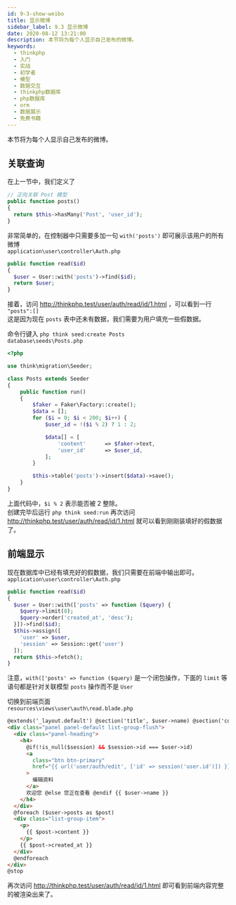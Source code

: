 ```yaml
---
id: 9-3-show-weibo
title: 显示微博
sidebar_label: 9.3 显示微博
date: 2020-08-12 13:21:00
description: 本节将为每个人显示自己发布的微博。
keywords:
  - thinkphp
  - 入门
  - 实战
  - 初学者
  - 模型
  - 数据交互
  - thinkphp数据库
  - php数据库
  - orm
  - 数据展示
  - 免费书籍
---
```


本节将为每个人显示自己发布的微博。

## 关联查询

在上一节中，我们定义了

```php
// 正向关联 Post 模型
public function posts()
{
  return $this->hasMany('Post', 'user_id');
}
```

非常简单的，在控制器中只需要多加一句 `with('posts')` 即可展示该用户的所有微博  
`application\user\controller\Auth.php`

```php
public function read($id)
{
  $user = User::with('posts')->find($id);
  return $user;
}
```

接着，访问 http://thinkphp.test/user/auth/read/id/1.html ，可以看到一行 `"posts":[]`  
这是因为现在 `posts` 表中还未有数据，我们需要为用户填充一些假数据。

命令行键入 `php think seed:create Posts`  
`database\seeds\Posts.php`

```php
<?php

use think\migration\Seeder;

class Posts extends Seeder
{
    public function run()
    {
        $faker = Faker\Factory::create();
        $data = [];
        for ($i = 0; $i < 200; $i++) {
            $user_id = !($i % 2) ? 1 : 2;

            $data[] = [
                'content'      => $faker->text,
                'user_id'      => $user_id,
            ];
        }

        $this->table('posts')->insert($data)->save();
    }
}
```

上面代码中，`$i % 2` 表示能否被 2 整除。  
创建完毕后运行 `php think seed:run` 再次访问 http://thinkphp.test/user/auth/read/id/1.html 就可以看到刚刚装填好的假数据了。

## 前端显示

现在数据库中已经有填充好的假数据，我们只需要在前端中输出即可。  
`application\user\controller\Auth.php`

```php
public function read($id)
{
  $user = User::with(['posts' => function ($query) {
    $query->limit(8);
    $query->order('created_at', 'desc');
  }])->find($id);
  $this->assign([
    'user' => $user,
    'session' => Session::get('user')
  ]);
  return $this->fetch();
}
```

注意，`with(['posts' => function ($query)` 是一个闭包操作，下面的 `limit` 等语句都是针对关联模型 `posts` 操作而不是 `User`

切换到前端页面  
`resources\views\user\auth\read.blade.php`

```html
@extends('_layout.default') @section('title', $user->name) @section('content')
<div class="panel panel-default list-group-flush">
  <div class="panel-heading">
    <h4>
      @if(!is_null($session) && $session->id === $user->id)
      <a
        class="btn btn-primary"
        href="{{ url('user/auth/edit', ['id' => session('user.id')]) }}"
      >
        编辑资料
      </a>
      欢迎您 @else 您正在查看 @endif {{ $user->name }}
    </h4>
  </div>
  @foreach ($user->posts as $post)
  <div class="list-group-item">
    <p>
      {{ $post->content }}
    </p>
    {{ $post->created_at }}
  </div>
  @endforeach
</div>
@stop
```

再次访问 http://thinkphp.test/user/auth/read/id/1.html 即可看到前端内容完整的被渲染出来了。
